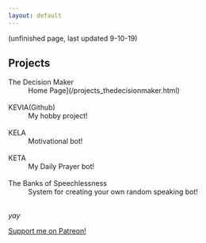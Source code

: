 ```yaml
---
layout: default
---
```

(unfinished page, last updated 9-10-19)
## Projects

<dl>
<dt>The Decision Maker</dt>
<dd>Home Page](/projects_thedecisionmaker.html) </dd>
<br>
<dt>KEVIA(Github)</dt>
<dd>My hobby project!  </dd>
<br>
<dt>KELA </dt>
<dd>Motivational bot! </dd>
<br>

<dt>KETA </dt>
<dd>My Daily Prayer bot! </dd>
<br>

<dt>The Banks of Speechlessness </dt>
<dd>System for creating your own random speaking bot! </dd>
<br>
</dl>

_yay_

<a href="https://patreon.com/motibytes"> Support me on Patreon!</a>


<!--
./projects_thedecisionmaker.html
 -

KETA -
-->
<!--
[back](./)
-->
